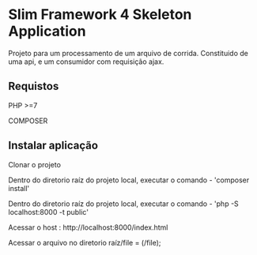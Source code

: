 # Slim Framework 4 Skeleton Application

Projeto para um processamento de um arquivo de corrida. Constituido de uma api,  e um consumidor com requisição ajax.

## Requistos 
 PHP >=7  

COMPOSER  


## Instalar aplicação
 Clonar o projeto  

Dentro do diretorio raíz do projeto local, executar o comando - 'composer install'  

Dentro do diretorio raíz do projeto local, executar o comando - 'php -S localhost:8000 -t public'  

Acessar o host :  http://localhost:8000/index.html    

Acessar o arquivo no diretorio raíz/file = (/file);

